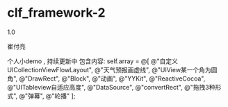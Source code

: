 # clf_framework-2
1.0

崔付亮

个人小demo , 持续更新中
包含内容:
self.array = @[
                   @"自定义UICollectionViewFlowLayout",
                   @"天气预报画虚线",
                   @"UIView某一个角为圆角",
                   @"DrawRect",
                   @"Block",
                   @"动画",
                   @"YYKit",
                   @"ReactiveCocoa",
                   @"UITableview自适应高度",
                   @"DataSource",
                   @"convertRect",
                   @"拖拽3种形式",
                   @"弹幕",
                   @"轮播"
                   ];
